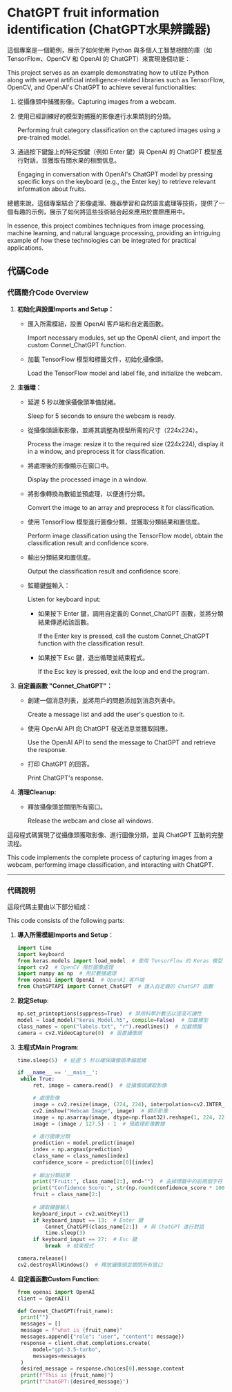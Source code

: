 # ChatGPT fruit information identification (ChatGPT水果辨識器)

這個專案是一個範例，展示了如何使用 Python 與多個人工智慧相關的庫（如 TensorFlow、OpenCV 和 OpenAI 的 ChatGPT）來實現幾個功能：

This project serves as an example demonstrating how to utilize Python along with several artificial intelligence-related libraries such as TensorFlow, OpenCV, and OpenAI's ChatGPT to achieve several functionalities:

1. 從攝像頭中捕獲影像。Capturing images from a webcam.
2. 使用已經訓練好的模型對捕獲的影像進行水果類別的分類。

   Performing fruit category classification on the captured images using a pre-trained model.
3. 通過按下鍵盤上的特定按鍵（例如 Enter 鍵）與 OpenAI 的 ChatGPT 模型進行對話，並獲取有關水果的相關信息。

   Engaging in conversation with OpenAI's ChatGPT model by pressing specific keys on the keyboard (e.g., the Enter key) to retrieve relevant information about fruits.

總體來說，這個專案結合了影像處理、機器學習和自然語言處理等技術，提供了一個有趣的示例，展示了如何將這些技術結合起來應用於實際應用中。

In essence, this project combines techniques from image processing, machine learning, and natural language processing, providing an intriguing example of how these technologies can be integrated for practical applications.

## 代碼Code
### 代碼簡介Code Overview

1. __初始化與設置Imports and Setup：__
   - 匯入所需模組，設置 OpenAI 客戶端和自定義函數。

     Import necessary modules, set up the OpenAI client, and import the custom Connet_ChatGPT function.
   - 加載 TensorFlow 模型和標籤文件，初始化攝像頭。

     Load the TensorFlow model and label file, and initialize the webcam.
3. __主循環：__
   - 延遲 5 秒以確保攝像頭準備就緒。
   
     Sleep for 5 seconds to ensure the webcam is ready.
   - 從攝像頭讀取影像，並將其調整為模型所需的尺寸（224x224）。

     Process the image: resize it to the required size (224x224), display it in a window, and preprocess it for classification.
   - 將處理後的影像顯示在窗口中。

     Display the processed image in a window.
   - 將影像轉換為數組並預處理，以便進行分類。

     Convert the image to an array and preprocess it for classification.
   - 使用 TensorFlow 模型進行圖像分類，並獲取分類結果和置信度。

     Perform image classification using the TensorFlow model, obtain the classification result and confidence score.
   - 輸出分類結果和置信度。

     Output the classification result and confidence score.
   - 監聽鍵盤輸入：

     Listen for keyboard input:
     - 如果按下 Enter 鍵，調用自定義的 Connet_ChatGPT 函數，並將分類結果傳遞給該函數。

       If the Enter key is pressed, call the custom Connet_ChatGPT function with the classification result.
     - 如果按下 Esc 鍵，退出循環並結束程式。

       If the Esc key is pressed, exit the loop and end the program.
4. __自定義函數 "Connet_ChatGPT"：__
   - 創建一個消息列表，並將用戶的問題添加到消息列表中。

     Create a message list and add the user's question to it.
   - 使用 OpenAI API 向 ChatGPT 發送消息並獲取回應。

     Use the OpenAI API to send the message to ChatGPT and retrieve the response.
   - 打印 ChatGPT 的回答。

     Print ChatGPT's response.
5. __清理Cleanup:__
   - 釋放攝像頭並關閉所有窗口。

     Release the webcam and close all windows.

這段程式碼實現了從攝像頭獲取影像、進行圖像分類，並與 ChatGPT 互動的完整流程。

This code implements the complete process of capturing images from a webcam, performing image classification, and interacting with ChatGPT.

---
### 代碼說明

這段代碼主要由以下部分組成：

This code consists of the following parts:

1. **導入所需模組Imports and Setup**：
   ```python
   import time
   import keyboard
   from keras.models import load_model  # 使用 TensorFlow 的 Keras 模型
   import cv2  # OpenCV 用於圖像處理
   import numpy as np  # 用於數據處理
   from openai import OpenAI  # OpenAI 客戶端
   from ChatGPTAPI import Connet_ChatGPT  # 匯入自定義的 ChatGPT 函數

2. __設定Setup__:
   ```python
   np.set_printoptions(suppress=True)  # 禁用科學計數法以提高可讀性
   model = load_model("keras_Model.h5", compile=False)  # 加載模型
   class_names = open("labels.txt", "r").readlines()  # 加載標籤
   camera = cv2.VideoCapture(0)  # 設置攝像頭


3. __主程式Main Program__:
   ```python
   time.sleep(5)  # 延遲 5 秒以確保攝像頭準備就緒

   if __name__ == '__main__':
    while True:
        ret, image = camera.read()  # 從攝像頭讀取影像

        # 處理影像
        image = cv2.resize(image, (224, 224), interpolation=cv2.INTER_AREA)
        cv2.imshow("Webcam Image", image)  # 顯示影像
        image = np.asarray(image, dtype=np.float32).reshape(1, 224, 224, 3)
        image = (image / 127.5) - 1  # 預處理影像數據
        
        # 進行圖像分類
        prediction = model.predict(image)
        index = np.argmax(prediction)
        class_name = class_names[index]
        confidence_score = prediction[0][index]
        
        # 輸出分類結果
        print("Fruit:", class_name[2:], end="")  # 去掉標籤中的前兩個字符
        print("Confidence Score:", str(np.round(confidence_score * 100))[:-2], "%")
        fruit = class_name[2:]
    
        # 讀取鍵盤輸入
        keyboard_input = cv2.waitKey(1)
        if keyboard_input == 13:  # Enter 鍵
            Connet_ChatGPT(class_name[2:])  # 與 ChatGPT 進行對話
            time.sleep(3) 
        if keyboard_input == 27:  # Esc 鍵
            break  # 結束程式

   camera.release()
   cv2.destroyAllWindows()  # 釋放攝像頭並關閉所有窗口


4. __自定義函數Custom Function__:
   ```python
   from openai import OpenAI
   client = OpenAI()

   def Connet_ChatGPT(fruit_name):
    print("")
    messages = []
    message = f"what is {fruit_name}"
    messages.append({"role": "user", "content": message})
    response = client.chat.completions.create(
        model="gpt-3.5-turbo",
        messages=messages
    )
    desired_message = response.choices[0].message.content
    print(f"This is {fruit_name}")
    print(f"ChatGPT:{desired_message}")

